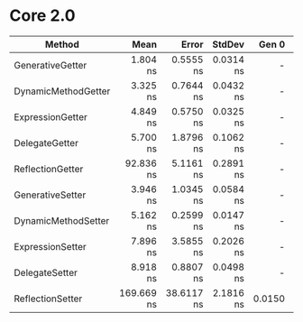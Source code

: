 # Core 2.0

 |              Method |       Mean |      Error |    StdDev |  Gen 0 | Allocated |
 |-------------------- |-----------:|-----------:|----------:|-------:|----------:|
 |    GenerativeGetter |   1.804 ns |  0.5555 ns | 0.0314 ns |      - |       0 B |
 | DynamicMethodGetter |   3.325 ns |  0.7644 ns | 0.0432 ns |      - |       0 B |
 |    ExpressionGetter |   4.849 ns |  0.5750 ns | 0.0325 ns |      - |       0 B |
 |      DelegateGetter |   5.700 ns |  1.8796 ns | 0.1062 ns |      - |       0 B |
 |    ReflectionGetter |  92.836 ns |  5.1161 ns | 0.2891 ns |      - |       0 B |
 |    GenerativeSetter |   3.946 ns |  1.0345 ns | 0.0584 ns |      - |       0 B |
 | DynamicMethodSetter |   5.162 ns |  0.2599 ns | 0.0147 ns |      - |       0 B |
 |    ExpressionSetter |   7.896 ns |  3.5855 ns | 0.2026 ns |      - |       0 B |
 |      DelegateSetter |   8.918 ns |  0.8807 ns | 0.0498 ns |      - |       0 B |
 |    ReflectionSetter | 169.669 ns | 38.6117 ns | 2.1816 ns | 0.0150 |      64 B |
